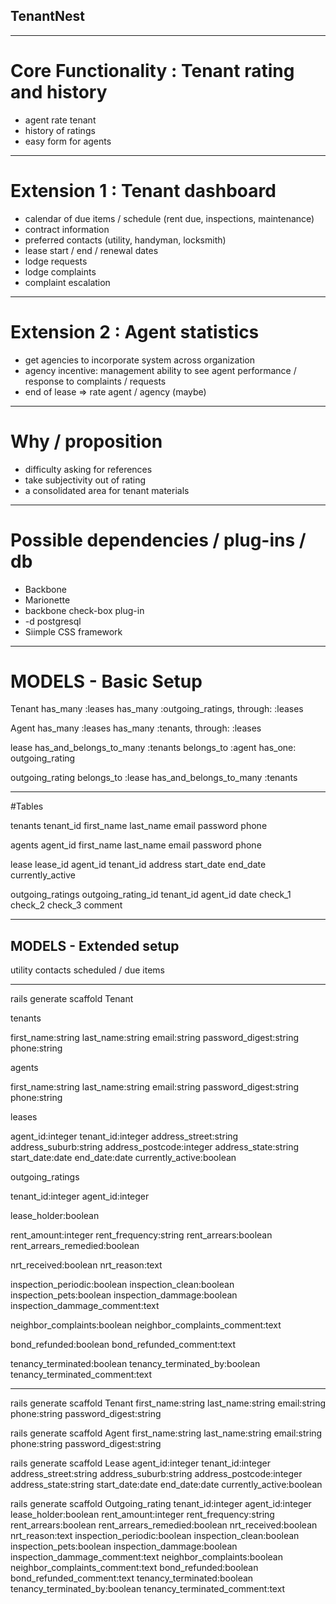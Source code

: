 ## TenantNest

---

# Core Functionality : Tenant rating and history
- agent rate tenant
- history of ratings
- easy form for agents

---

# Extension 1 : Tenant dashboard
- calendar of due items / schedule (rent due, inspections, maintenance)
- contract information
- preferred contacts (utility, handyman, locksmith)
- lease start / end / renewal dates
- lodge requests
- lodge complaints
- complaint escalation

---

# Extension 2 : Agent statistics
- get agencies to incorporate system across organization
- agency incentive: management ability to see agent performance / response to complaints / requests
- end of lease => rate agent / agency (maybe)

---

# Why / proposition
- difficulty asking for references
- take subjectivity out of rating
- a consolidated area for tenant materials

---

# Possible dependencies / plug-ins / db
- Backbone 
- Marionette
- backbone check-box plug-in
- -d postgresql
- Siimple CSS framework

---

# MODELS - Basic Setup

Tenant
  has_many :leases
  has_many :outgoing_ratings, through: :leases

Agent
  has_many :leases
  has_many :tenants, through: :leases

lease 
  has_and_belongs_to_many :tenants
  belongs_to :agent
  has_one: outgoing_rating

outgoing_rating
  belongs_to :lease
  has_and_belongs_to_many :tenants

---

#Tables

tenants
  tenant_id
  first_name
  last_name
  email
  password
  phone

agents
  agent_id
  first_name
  last_name
  email
  password
  phone

lease
  lease_id
  agent_id
  tenant_id
  address
  start_date
  end_date
  currently_active

outgoing_ratings
  outgoing_rating_id
  tenant_id
  agent_id
  date
  check_1
  check_2
  check_3
  comment


---

## MODELS - Extended setup

utility contacts
scheduled / due items

---

rails generate scaffold Tenant

tenants

  first_name:string
  last_name:string
  email:string
  password_digest:string
  phone:string

agents

  first_name:string
  last_name:string
  email:string
  password_digest:string
  phone:string

leases

  agent_id:integer
  tenant_id:integer
  address_street:string
  address_suburb:string
  address_postcode:integer
  address_state:string
  start_date:date
  end_date:date
  currently_active:boolean

outgoing_ratings

  tenant_id:integer
  agent_id:integer

  lease_holder:boolean

  rent_amount:integer
  rent_frequency:string
  rent_arrears:boolean
  rent_arrears_remedied:boolean
  
  nrt_received:boolean
  nrt_reason:text
  
  inspection_periodic:boolean
  inspection_clean:boolean
  inspection_pets:boolean
  inspection_dammage:boolean
  inspection_dammage_comment:text

  neighbor_complaints:boolean
  neighbor_complaints_comment:text

  bond_refunded:boolean
  bond_refunded_comment:text

  tenancy_terminated:boolean
  tenancy_terminated_by:boolean
  tenancy_terminated_comment:text


---

rails generate scaffold Tenant first_name:string last_name:string email:string phone:string password_digest:string
  
rails generate scaffold Agent first_name:string last_name:string email:string phone:string password_digest:string

rails generate scaffold Lease agent_id:integer tenant_id:integer address_street:string address_suburb:string address_postcode:integer address_state:string start_date:date end_date:date currently_active:boolean

rails generate scaffold Outgoing_rating tenant_id:integer agent_id:integer lease_holder:boolean rent_amount:integer rent_frequency:string rent_arrears:boolean rent_arrears_remedied:boolean nrt_received:boolean nrt_reason:text inspection_periodic:boolean inspection_clean:boolean inspection_pets:boolean inspection_dammage:boolean inspection_dammage_comment:text neighbor_complaints:boolean neighbor_complaints_comment:text bond_refunded:boolean bond_refunded_comment:text tenancy_terminated:boolean tenancy_terminated_by:boolean tenancy_terminated_comment:text

